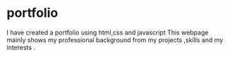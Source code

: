 # portfolio
I have created a portfolio using html,css and javascript
This webpage mainly shows my professional background from my projects ,skills and my interests .
